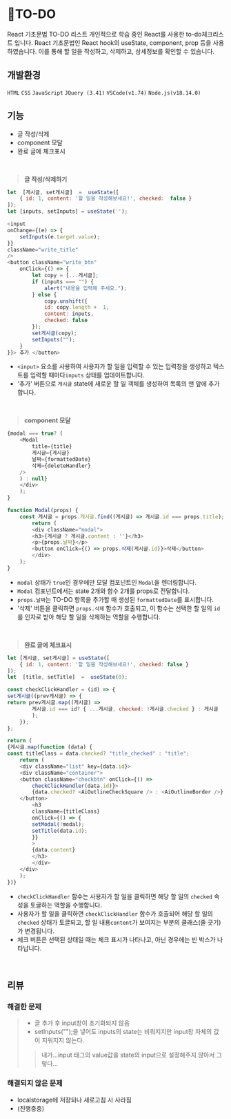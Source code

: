 # 📝TO-DO
React 기초문법 TO-DO 리스트
개인적으로 학습  중인 React를 사용한 to-do체크리스트 입니다.
React 기초문법인 React  hook의 useState, component, prop 등을 사용하였습니다.
이를 통해 할 일을 작성하고, 삭제하고, 상세정보를 확인할 수 있습니다.

## 개발환경
`HTML` `CSS` `JavaScript` `JQuery (3.41)`
`VSCode(v1.74)`
`Node.js(v18.14.0)`

## 기능
* 글 작성/삭제
* component  모달
* 완료 글에 체크표시
<br>

>**글 작성/삭제하기**
```javascript
let  [게시글, set게시글]  =  useState([
	{ id: 1, content: '할 일을 작성해보세요!', checked:  false }
]);
let [inputs, setInputs] = useState('');

<input
onChange={(e) => {
	setInputs(e.target.value);
}}
className="write_title"
/>
<button className="write_btn"
	onClick={() => {
		let copy = [...게시글];
		if (inputs === "") {
			alert("내용을 입력해 주세요.");
		} else {
			copy.unshift({
			id: copy.length +  1,
			content: inputs,
			checked: false
		});
		set게시글(copy);
		setInputs("");
	}
}}> 추가 </button>
```
- `<input>` 요소를 사용하여 사용자가 할 일을 입력할 수 있는 입력창을 생성하고 텍스트를 입력할 때마다`inputs` 상태를 업데이트합니다.
- '추가' 버튼으로 `게시글` state에 새로운 할 일 객체를 생성하여 목록의 맨 앞에 추가합니다.
<br>

>**component  모달**
```javascript
{modal === true? (
	<Modal
		title={title}
		게시글={게시글}
		날짜={formattedDate}
		삭제={deleteHandler}
	/>
	) : null}
	</div>
	);
}

function Modal(props) {
	const 게시글 = props.게시글.find((게시글) => 게시글.id === props.title);
		return (
		<div className="modal">
		<h3>{게시글 ? 게시글.content : ''}</h3>
		<p>{props.날짜}</p>
		<button onClick={() => props.삭제(게시글.id)}>삭제</button>
		</div>
	);
}
```
- `modal` 상태가 `true`인 경우에만 모달 컴포넌트인 `Modal`을 렌더링합니다.
- `Modal` 컴포넌트에서는 state 2개와 함수 2개를 props로 전달합니다.
- `props.날짜`는 TO-DO 항목을 추가할 때 생성된 `formattedDate`를 표시합니다.
- '삭제' 버튼을 클릭하면 `props.삭제` 함수가 호출되고, 이 함수는 선택한 할 일의 `id`를 인자로 받아 해당 할 일을 삭제하는 역할을 수행합니다.
<br>

>**완료 글에 체크표시**
```javascript
let [게시글, set게시글] = useState([
	{ id: 1, content: '할 일을 작성해보세요!', checked: false }
]);
let  [title, setTitle]  =  useState(0);

const checkClickHandler = (id) => {
set게시글((prev게시글) => {
return prev게시글.map((게시글) =>
		게시글.id === id? { ...게시글, checked: !게시글.checked } : 게시글
		);
	});
};

return (
{게시글.map(function (data) {
const titleClass = data.checked? "title_checked" : "title";
	return (
	<div className="list" key={data.id}>
	<div className="container">
	<button className="checkbtn" onClick={() => 
		checkClickHandler(data.id)}>
		{data.checked? <AiOutlineCheckSquare /> : <AiOutlineBorder />}
	</button>
		<h3
		className={titleClass}
		onClick={() => {
		setModal(!modal);
		setTitle(data.id);
		}}
		>
		{data.content}
		</h3>
		</div>
	</div>
	);
})}
```
- `checkClickHandler` 함수는 사용자가 할 일을 클릭하면 해당 할 일의 `checked` 속성을 토글하는 역할을 수행합니다.
- 사용자가 할 일을 클릭하면 `checkClickHandler` 함수가 호출되어 해당 할 일의 `checked` 상태가 토글되고, 할 일 내용`content`가 보여지는 부분의 클래스(줄 긋기)가 변경됩니다. 
- 체크 버튼은 선택된 상태일 때는 체크 표시가 나타나고, 아닌 경우에는 빈 박스가 나타납니다.
<br>

## 리뷰

### 해결한 문제
>* 글 추가 후 input창이 초기화되지 않음
>* setInputs("");을 넣어도 inputs의 state는 비워지지만 input창 자체의 값이 지워지지 않는다. 
>>내가...input 태그의 value값을 state의 input으로 설정해주지 않아서 그렇다...

### 해결되지 않은 문제
* localstorage에 저장되나 새로고침 시 사라짐
* (진행중중)
